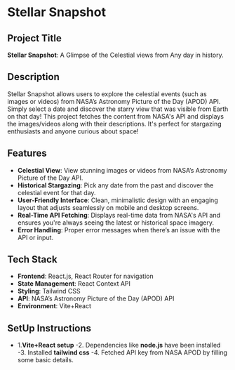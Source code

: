 # Stellar Snapshot

## Project Title
**Stellar Snapshot**: A Glimpse of the Celestial views from Any day in history.

## Description
Stellar Snapshot allows users to explore the celestial events (such as images or videos) from NASA’s Astronomy Picture of the Day (APOD) API. Simply select a date and discover the starry view that was visible from Earth on that day! This project fetches the content from NASA's API and displays the images/videos along with their descriptions. It's perfect for stargazing enthusiasts and anyone curious about space!

## Features
- **Celestial View**: View stunning images or videos from NASA’s Astronomy Picture of the Day API.
- **Historical Stargazing**: Pick any date from the past and discover the celestial event for that day.
- **User-Friendly Interface**: Clean, minimalistic design with an engaging layout that adjusts seamlessly on mobile and desktop screens.
- **Real-Time API Fetching**: Displays real-time data from NASA's API and ensures you're always seeing the latest or historical space imagery.
- **Error Handling**: Proper error messages when there’s an issue with the API or input.

## Tech Stack
- **Frontend**: React.js, React Router for navigation
- **State Management**: React Context API
- **Styling**: Tailwind CSS
- **API**: NASA’s Astronomy Picture of the Day (APOD) API
- **Environment**: Vite+React

## SetUp Instructions
- 1.**Vite+React setup**
-2. Dependencies like **node.js** have been installed
-3. Installed **tailwind css**
-4. Fetched API key from NASA  APOD by filling some basic details.
